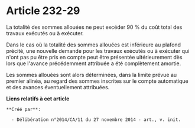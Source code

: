 # Article 232-29

La totalité des sommes allouées ne peut excéder 90 % du coût total des travaux exécutés ou à exécuter. 

Dans le cas où la totalité des sommes allouées est inférieure au plafond précité, une nouvelle demande pour les travaux
exécutés ou à exécuter qui n'ont pas pu être pris en compte peut être présentée ultérieurement dès lors que l'avance
précédemment attribuée a été complètement amortie. 

Les sommes allouées sont alors déterminées, dans la limite prévue au premier alinéa, au regard des sommes inscrites sur le
compte automatique et des avances éventuellement attribuées.

**Liens relatifs à cet article**

	**Créé par**:

	  - Délibération n°2014/CA/11 du 27 novembre 2014 - art., v. init.

